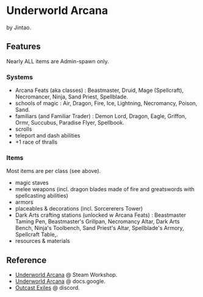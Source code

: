 # Underworld Arcana

by Jintao.

## Features

Nearly ALL items are Admin-spawn only.

### Systems

- Arcana Feats (aka classes) : Beastmaster, Druid, Mage (Spellcraft), Necromancer, Ninja, Sand Priest, Spellblade.
- schools of magic : Air, Dragon, Fire, Ice, Lightning, Necromancy, Poison, Sand.
- familiars (and Familiar Trader) : Demon Lord, Dragon, Eagle, Griffon, Ormr, Succubus, Paradise Flyer, Spellbook.
- scrolls
- teleport and dash abilities
- +1 race of thralls

### Items

Most items are per class (see above).

- magic staves
- melee weapons (incl. dragon blades made of fire and greatswords with spellcasting abilities)
- armors
- placeables & decorations (incl. Sorcererers Tower)
- Dark Arts crafting stations (unlocked w Arcana Feats) :
Beastmaster Taming Pen, Beastmaster's Grillpan, Necromancy Altar, Dark Arts Bench, Ninja's Toolbench, Sand Priest's Altar, Spellblade's Armory, Spellcraft Table,.
- resources & materials

## Reference

- [Underworld Arcana](https://steamcommunity.com/sharedfiles/filedetails/?id=2948618393) @ Steam Workshop.
- [Underworld Arcana](https://docs.google.com/spreadsheets/d/1Ss-q-0iB5soTGJivmBFaJdKO4juXd33Py_xLFdTyUQg/edit?gid=250066387#gid=250066387) @ docs.google.
- [Outcast Exiles](https://discord.gg/SWYQ8TtdxF) @ discord.
